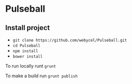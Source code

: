 # Pulseball

## Install project

- `git clone https://github.com/webycel/Pulseball.git`
- `cd Pulseball`
- `npm install`
- `bower install`

To run locally runt `grunt`

To make a build run `grunt publish`
